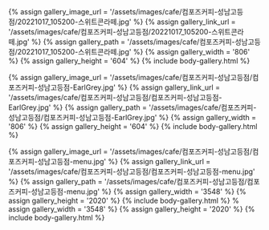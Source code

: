 
{% assign gallery_image_url = '/assets/images/cafe/컴포즈커피-성남고등점/20221017_105200-스위트콘라떼.jpg' %}
{% assign gallery_link_url = '/assets/images/cafe/컴포즈커피-성남고등점/20221017_105200-스위트콘라떼.jpg' %}
{% assign gallery_path = '/assets/images/cafe/컴포즈커피-성남고등점/20221017_105200-스위트콘라떼.jpg' %}
{% assign gallery_width = '806'  %}
{% assign gallery_height = '604'  %}
{% include body-gallery.html %}

{% assign gallery_image_url = '/assets/images/cafe/컴포즈커피-성남고등점/컴포즈커피-성남고등점-EarlGrey.jpg' %}
{% assign gallery_link_url = '/assets/images/cafe/컴포즈커피-성남고등점/컴포즈커피-성남고등점-EarlGrey.jpg' %}
{% assign gallery_path = '/assets/images/cafe/컴포즈커피-성남고등점/컴포즈커피-성남고등점-EarlGrey.jpg' %}
{% assign gallery_width = '806'  %}
{% assign gallery_height = '604'  %}
{% include body-gallery.html %}

{% assign gallery_image_url = '/assets/images/cafe/컴포즈커피-성남고등점/컴포즈커피-성남고등점-menu.jpg' %}
{% assign gallery_link_url = '/assets/images/cafe/컴포즈커피-성남고등점/컴포즈커피-성남고등점-menu.jpg' %}
{% assign gallery_path = '/assets/images/cafe/컴포즈커피-성남고등점/컴포즈커피-성남고등점-menu.jpg' %}
{% assign gallery_width = '3548'  %}
{% assign gallery_height = '2020'  %}
{% include body-gallery.html %}
% assign gallery_width = '3548'  %}
{% assign gallery_height = '2020'  %}
{% include body-gallery.html %}

